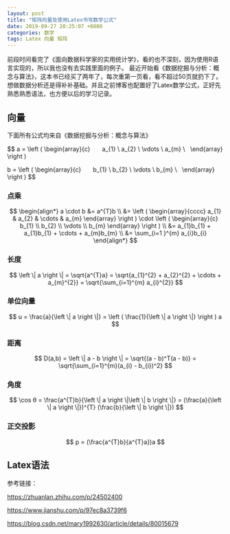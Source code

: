 ```yaml
---
layout: post
title: "矩阵向量及使用Latex书写数学公式"
date: 2019-09-27 20:25:07 +0800
categories: 数学
tags: Latex 向量 矩阵
---
```


前段时间看完了《面向数据科学家的实用统计学》，看的也不深刻，因为使用R语言实现的，所以我也没有去实践里面的例子。
最近开始看《数据挖掘与分析：概念与算法》，这本书已经买了两年了，每次重第一页看，看不超过50页就扔下了。
想做数据分析还是得补补基础。并且之前博客也配置好了Latex数学公式，正好先熟悉熟悉语法，也方便以后的学习记录。

## 向量

下面所有公式均来自《数据挖掘与分析：概念与算法》

$$
a = \left (
  \begin{array}{c}  
    a_{1} \\
    a_{2} \\
    \vdots \\
    a_{m} \\
  \end{array}
 \right )

b = \left (
    \begin{array}{c}  
        b_{1} \\
    b_{2} \\
    \vdots \\
    b_{m} \\
      \end{array}
    \right )
$$

### 点乘

$$
\begin{align*}
a \cdot b &= a^{T}b \\
&= \left (
        \begin{array}{cccc}
        a_{1} & a_{2} & \cdots & a_{m}
        \end{array}
   \right )
   \cdot
   \left (
        \begin{array}{c}
        b_{1} \\ b_{2} \\ \vdots \\ b_{m}
        \end{array}
   \right ) \\
&= a_{1}b_{1} + a_{1}b_{1} + \cdots + a_{m}b_{m} \\
&=  \sum_{i=1 }^{m} a_{i}b_{i}
\end{align*}
$$

### 长度

$$
\left \| a \right \| = \sqrt{a^{T}a} = \sqrt{a_{1}^{2} + a_{2}^{2} + \cdots + a_{m}^{2}} = \sqrt{\sum_{i=1}^{m} a_{i}^{2}}
$$

### 单位向量

$$
u = \frac{a}{\left \| a \right \|} = \left ( \frac{1}{\left \| a \right \|} \right ) a
$$

### 距离

$$
D(a,b) = \left \| a - b \right \| = \sqrt{(a - b)^T(a - b)} = \sqrt{\sum_{i=1}^{m}(a_{i} - b_{i})^2}
$$

### 角度

$$
\cos θ = \frac{a^{T}b}{\left \| a \right \|\left \| b \right \|} = (\frac{a}{\left \| a \right \|})^{T} (\frac{b}{\left \| b \right \|})
$$

### 正交投影

$$
p = (\frac{a^{T}b}{a^{T}a})a
$$

## Latex语法

参考链接：

https://zhuanlan.zhihu.com/p/24502400

https://www.jianshu.com/p/97ec8a3739f6

https://blog.csdn.net/mary1992630/article/details/80015679
